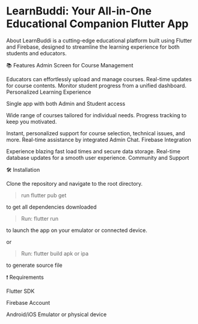 # LearnBuddi: Your All-in-One Educational Companion Flutter App

About
LearnBuddi is a cutting-edge educational platform built using Flutter and Firebase, designed to streamline the learning experience for both students and educators.

:books: Features
Admin Screen for Course Management

Educators can effortlessly upload and manage courses.
Real-time updates for course contents.
Monitor student progress from a unified dashboard.
Personalized Learning Experience

Single app with both Admin and Student access

Wide range of courses tailored for individual needs.
Progress tracking to keep you motivated.

Instant, personalized support for course selection, technical issues, and more.
Real-time assistance by integrated Admin Chat.
Firebase Integration

Experience blazing fast load times and secure data storage.
Real-time database updates for a smooth user experience.
Community and Support

:hammer_and_wrench: Installation

Clone the repository and navigate to the root directory. 

> run flutter pub get

to get all dependencies downloaded

> Run: flutter run 

to launch the app on your emulator or connected device.

or 
> Run: flutter build apk or ipa

to generate source file

:exclamation: Requirements

Flutter SDK

Firebase Account

Android/iOS Emulator or physical device
